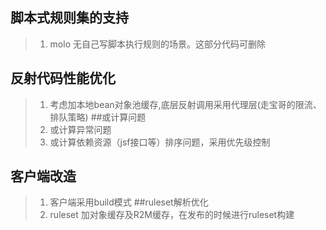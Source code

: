## 脚本式规则集的支持
>1. molo 无自己写脚本执行规则的场景。这部分代码可删除
## 反射代码性能优化
>1. 考虑加本地bean对象池缓存,底层反射调用采用代理层(走宝哥的限流、排队策略)
##或计算问题
>1. 或计算异常问题
>2. 或计算依赖资源（jsf接口等）排序问题，采用优先级控制
## 客户端改造
>1. 客户端采用build模式
##ruleset解析优化
>1. ruleset 加对象缓存及R2M缓存，在发布的时候进行ruleset构建
